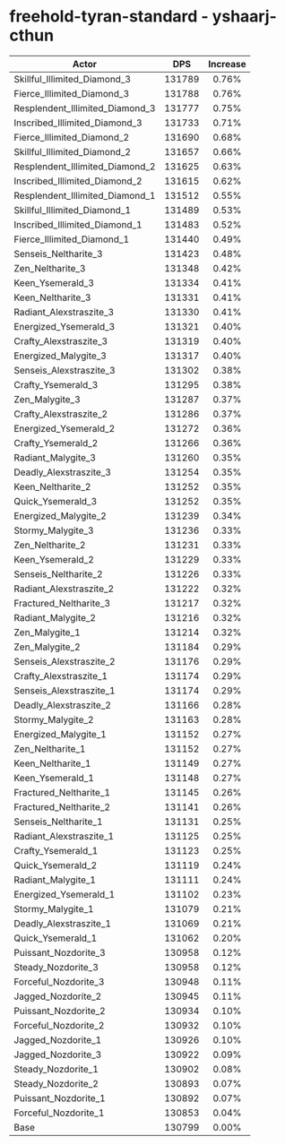# freehold-tyran-standard - yshaarj-cthun
| Actor | DPS | Increase |
|---|:---:|:---:|
|Skillful_Illimited_Diamond_3|131789|0.76%|
|Fierce_Illimited_Diamond_3|131788|0.76%|
|Resplendent_Illimited_Diamond_3|131777|0.75%|
|Inscribed_Illimited_Diamond_3|131733|0.71%|
|Fierce_Illimited_Diamond_2|131690|0.68%|
|Skillful_Illimited_Diamond_2|131657|0.66%|
|Resplendent_Illimited_Diamond_2|131625|0.63%|
|Inscribed_Illimited_Diamond_2|131615|0.62%|
|Resplendent_Illimited_Diamond_1|131512|0.55%|
|Skillful_Illimited_Diamond_1|131489|0.53%|
|Inscribed_Illimited_Diamond_1|131483|0.52%|
|Fierce_Illimited_Diamond_1|131440|0.49%|
|Senseis_Neltharite_3|131423|0.48%|
|Zen_Neltharite_3|131348|0.42%|
|Keen_Ysemerald_3|131334|0.41%|
|Keen_Neltharite_3|131331|0.41%|
|Radiant_Alexstraszite_3|131330|0.41%|
|Energized_Ysemerald_3|131321|0.40%|
|Crafty_Alexstraszite_3|131319|0.40%|
|Energized_Malygite_3|131317|0.40%|
|Senseis_Alexstraszite_3|131302|0.38%|
|Crafty_Ysemerald_3|131295|0.38%|
|Zen_Malygite_3|131287|0.37%|
|Crafty_Alexstraszite_2|131286|0.37%|
|Energized_Ysemerald_2|131272|0.36%|
|Crafty_Ysemerald_2|131266|0.36%|
|Radiant_Malygite_3|131260|0.35%|
|Deadly_Alexstraszite_3|131254|0.35%|
|Keen_Neltharite_2|131252|0.35%|
|Quick_Ysemerald_3|131252|0.35%|
|Energized_Malygite_2|131239|0.34%|
|Stormy_Malygite_3|131236|0.33%|
|Zen_Neltharite_2|131231|0.33%|
|Keen_Ysemerald_2|131229|0.33%|
|Senseis_Neltharite_2|131226|0.33%|
|Radiant_Alexstraszite_2|131222|0.32%|
|Fractured_Neltharite_3|131217|0.32%|
|Radiant_Malygite_2|131216|0.32%|
|Zen_Malygite_1|131214|0.32%|
|Zen_Malygite_2|131184|0.29%|
|Senseis_Alexstraszite_2|131176|0.29%|
|Crafty_Alexstraszite_1|131174|0.29%|
|Senseis_Alexstraszite_1|131174|0.29%|
|Deadly_Alexstraszite_2|131166|0.28%|
|Stormy_Malygite_2|131163|0.28%|
|Energized_Malygite_1|131152|0.27%|
|Zen_Neltharite_1|131152|0.27%|
|Keen_Neltharite_1|131149|0.27%|
|Keen_Ysemerald_1|131148|0.27%|
|Fractured_Neltharite_1|131145|0.26%|
|Fractured_Neltharite_2|131141|0.26%|
|Senseis_Neltharite_1|131131|0.25%|
|Radiant_Alexstraszite_1|131125|0.25%|
|Crafty_Ysemerald_1|131123|0.25%|
|Quick_Ysemerald_2|131119|0.24%|
|Radiant_Malygite_1|131111|0.24%|
|Energized_Ysemerald_1|131102|0.23%|
|Stormy_Malygite_1|131079|0.21%|
|Deadly_Alexstraszite_1|131069|0.21%|
|Quick_Ysemerald_1|131062|0.20%|
|Puissant_Nozdorite_3|130958|0.12%|
|Steady_Nozdorite_3|130958|0.12%|
|Forceful_Nozdorite_3|130948|0.11%|
|Jagged_Nozdorite_2|130945|0.11%|
|Puissant_Nozdorite_2|130934|0.10%|
|Forceful_Nozdorite_2|130932|0.10%|
|Jagged_Nozdorite_1|130926|0.10%|
|Jagged_Nozdorite_3|130922|0.09%|
|Steady_Nozdorite_1|130902|0.08%|
|Steady_Nozdorite_2|130893|0.07%|
|Puissant_Nozdorite_1|130892|0.07%|
|Forceful_Nozdorite_1|130853|0.04%|
|Base|130799|0.00%|
